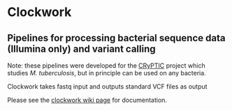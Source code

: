 # Clockwork 
## Pipelines for processing bacterial sequence data (Illumina only)  and variant calling

Note: these pipelines were developed for the [CRyPTIC](http://www.crypticproject.org/) project which studies _M. tuberculosis_, but in principle can be used on any bacteria.

Clockwork takes fastq input and outputs standard VCF files as output


Please see the [clockwork wiki page](https://github.com/iqbal-lab-org/clockwork/wiki) for documentation.
